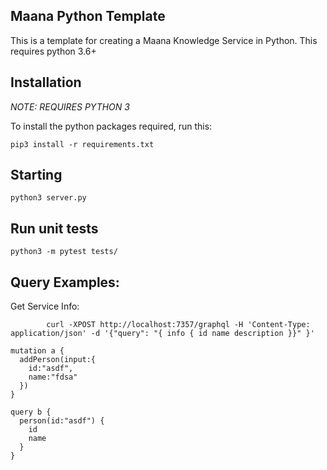 ## Maana Python Template

This is a template for creating a Maana Knowledge Service in Python. This requires python 3.6+

## Installation

_NOTE: REQUIRES PYTHON 3_

To install the python packages required, run this:

```
pip3 install -r requirements.txt
```

## Starting

```
python3 server.py
```

## Run unit tests

```
python3 -m pytest tests/
```

## Query Examples:

Get Service Info:

```
    	curl -XPOST http://localhost:7357/graphql -H 'Content-Type: application/json' -d '{"query": "{ info { id name description }}" }'
```

```
mutation a {
  addPerson(input:{
    id:"asdf",
    name:"fdsa"
  })
}
```
```
query b {
  person(id:"asdf") {
    id
    name
  }
}
```